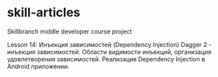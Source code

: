 # skill-articles
Skillbranch middle developer course project

Lesson 14: Инъекция зависимостей (Dependency Injection)
Dagger 2 - инъекция зависимостей. Области видимости инъекций, организация удовлетворения зависимостей.
Реализация Dependency Injection в Android приложении.